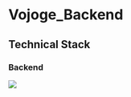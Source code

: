 # Vojoge_Backend
## Technical Stack
### Backend
<img src="https://img.shields.io/badge/spring-6DB33F?style=for-the-badge&logo=spring&logoColor=white">
